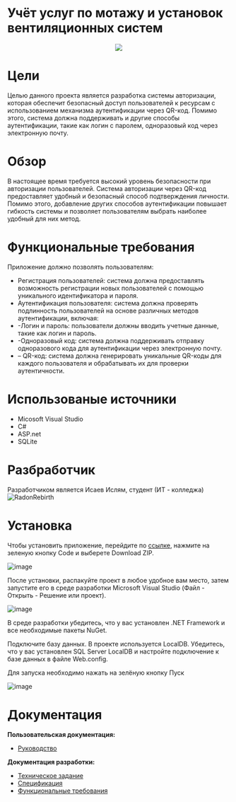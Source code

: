 # Учёт услуг по мотажу и установок вентиляционных систем
<p align = "center">
<img src = "https://i.pinimg.com/originals/a0/4c/32/a04c326d4425438ed6e0653e131d6dfd.jpg"></p>

# Цели 
Целью данного проекта является разработка системы авторизации, которая обеспечит безопасный доступ пользователей к ресурсам с использованием механизма аутентификации через QR-код. Помимо этого, система должна поддерживать и другие способы аутентификации, такие как логин с паролем, одноразовый код через электронную почту.

# Обзор 
В настоящее время требуется высокий уровень безопасности при авторизации пользователей. Система авторизации через QR-код предоставляет удобный и безопасный способ подтверждения личности. Помимо этого, добавление других способов аутентификации повышает гибкость системы и позволяет пользователям выбрать наиболее удобный для них метод.
# Функциональные требования
Приложение должно позволять пользователям:
* Регистрация пользователей: система должна предоставлять возможность регистрации новых пользователей с помощью уникального идентификатора и пароля.
* Аутентификация пользователя: система должна проверять подлинность пользователей на основе различных методов аутентификации, включая:
* -Логин и пароль: пользователи должны вводить учетные данные, такие как логин и пароль.
* -Одноразовый код: система должна поддерживать отправку одноразового кода для аутентификации через электронную почту.
* – QR-код: система должна генерировать уникальные QR-коды для каждого пользователя и обрабатывать их для проверки аутентичности.

# Использованые источники
* Micosoft Visual Studio
* C#
* ASP.net
* SQLite

# Разбработчик
Разработчиком является Исаев Ислям, студент (ИТ - колледжа) ![RadonRebirth](https://github.com/RadonRebirth)

# Установка
Чтобы установить приложение, перейдите по [ссылке](https://github.com/RadonRebirth/Installation-of-ventilation-systems), нажмите на зеленую кнопку Code и выберете Download ZIP.

![image](https://user-images.githubusercontent.com/96480522/216585566-a4b1804e-0cc4-4b15-a4f9-d699cb2b9999.png)


После установки, распакуйте проект в любое удобное вам место, затем запустите его в среде разработки Microsoft Visual Studio (Файл - Открыть - Решение или проект).

![image](https://user-images.githubusercontent.com/96480522/209831900-0de2e7a3-c890-4b89-822c-03bad99a1d8b.png)

В среде разработки убедитесь, что у вас установлен .NET Framework и все необходимые пакеты NuGet.

Подключите базу данных. В проекте используется LocalDB. Убедитесь, что у вас установлен SQL Server LocalDB и настройте подключение к базе данных в файле Web.config.

Для запуска необходимо нажать на зелёную кнопку Пуск

![image](https://user-images.githubusercontent.com/96480522/209831967-8a453fc7-fac2-4469-8f05-440a44de08db.png)

# Документация

<b>Пользовательская документация:</b>
* [Руководство](https://github.com/RadonRebirth/2FactorAuthAndGenerBadge/wiki/Руководство-пользователя)

<b>Документация разработки:</b>

* [Техническое задание](https://github.com/RadonRebirth/2FactorAuthAndGenerBadge/wiki/1.-ТЗ)
* [Спецификация](https://github.com/RadonRebirth/2FactorAuthAndGenerBadge/wiki/2-Спецификации)
* [Функциональные требования](https://github.com/RadonRebirth/2FactorAuthAndGenerBadge/wiki/3-Функциональные-требования)
